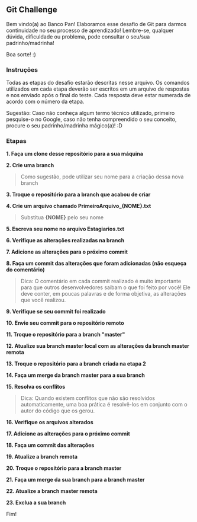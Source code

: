 ## Git Challenge

Bem vindo(a) ao Banco Pan! Elaboramos esse desafio de Git para darmos continuidade no seu processo de aprendizado! Lembre-se, qualquer dúvida, dificuldade ou problema, pode consultar o seu/sua padrinho/madrinha!

Boa sorte! :)


### Instruções
Todas as etapas do desafio estarão descritas nesse arquivo. Os comandos utilizados em cada etapa deverão ser escritos em  um arquivo de respostas e nos enviado após o final do teste. Cada resposta deve estar numerada de acordo com o número da etapa.

Sugestão: Caso não conheça algum termo técnico utilizado, primeiro pesquise-o no Google, caso não tenha compreendido o seu conceito, procure o seu padrinho/madrinha mágico(a)! :D


### Etapas
**1. Faça um clone desse repositório para a sua máquina**

**2. Crie uma branch**
> Como sugestão, pode utilizar seu nome para a criação dessa nova branch

**3. Troque o repositório para a branch que acabou de criar**

**4. Crie um arquivo chamado PrimeiroArquivo_{NOME}.txt**
> Substitua **{NOME}** pelo seu nome

**5. Escreva seu nome no arquivo Estagiarios.txt**

**6. Verifique as alterações realizadas na branch**

**7. Adicione as alterações para o próximo commit**

**8. Faça um commit das alterações que foram adicionadas (não esqueça do comentário)**
> Dica: O comentário em cada commit realizado é muito importante para que outros desenvolvedores saibam o que foi feito por você! Ele deve conter, em poucas palavras e de forma objetiva, as alterações que você realizou.

**9. Verifique se seu commit foi realizado**

**10. Envie seu commit para o repositório remoto**

**11. Troque o repositório para a branch "master"**

**12. Atualize sua branch master local com as alterações da branch master remota**

**13. Troque o repositório para a branch criada na etapa 2**

**14. Faça um merge da branch master para a sua branch**

**15. Resolva os conflitos**
> Dica: Quando existem conflitos que não são resolvidos automaticamente, uma boa prática é resolvê-los em conjunto com o autor do código que os gerou.

**16. Verifique os arquivos alterados**

**17. Adicione as alterações para o próximo commit**

**18. Faça um commit das alterações**

**19. Atualize a branch remota**

**20. Troque o repositório para a branch master**

**21. Faça um merge da sua branch para a branch master**

**22. Atualize a branch master remota**

**23. Exclua a sua branch**

Fim!



